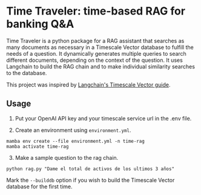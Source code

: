 # Time Traveler: time-based RAG for banking Q&A

Time Traveler is a python package for a RAG assistant that searches as many documents as necessary in a Timescale Vector database to fulfill the needs of a question. It dynamically generates multiple queries to search different documents, depending on the context of the question. It uses Langchain to build the RAG chain and to make individual similarity searches to the database.

This project was inspired by [Langchain's Timescale Vector guide](https://python.langchain.com/docs/integrations/vectorstores/timescalevector/).

## Usage

1. Put your OpenAI API key and your timescale service url in the .env file.

2. Create an environment using `environment.yml`.
```
mamba env create --file environment.yml -n time-rag
mamba activate time-rag
```

3. Make a sample question to the rag chain.
```
python rag.py "Dame el total de activos de los ultimos 3 años"
```
Mark the `--builddb` option if you wish to build the Timescale Vector database for the first time.
